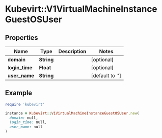 # Kubevirt::V1VirtualMachineInstanceGuestOSUser

## Properties

| Name | Type | Description | Notes |
| ---- | ---- | ----------- | ----- |
| **domain** | **String** |  | [optional] |
| **login_time** | **Float** |  | [optional] |
| **user_name** | **String** |  | [default to &#39;&#39;] |

## Example

```ruby
require 'kubevirt'

instance = Kubevirt::V1VirtualMachineInstanceGuestOSUser.new(
  domain: null,
  login_time: null,
  user_name: null
)
```


